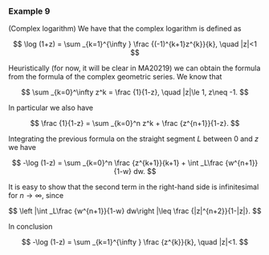 ### Example 9

(Complex logarithm) We have that the complex logarithm is defined as

$$ \log (1+z) = \sum _{k=1}^{\infty } \frac {(-1)^{k+1}z^{k}}{k}, \quad |z|<1 $$

Heuristically (for now, it will be clear in MA20219) we can obtain the formula from the formula of the complex geometric series. We know that

$$ \sum _{k=0}^\infty z^k = \frac {1}{1-z}, \quad |z|\le 1, z\neq -1. $$

In particular we also have

$$ \frac {1}{1-z} = \sum _{k=0}^n z^k + \frac {z^{n+1}}{1-z}. $$

Integrating the previous formula on the straight segment $L$ between $0$ and $z$ we have

$$ -\log (1-z) = \sum _{k=0}^n \frac {z^{k+1}}{k+1} + \int _L\frac {w^{n+1}}{1-w} dw. $$

It is easy to show that the second term in the right-hand side is infinitesimal for $n\to \infty$, since

$$ \left |\int _L\frac {w^{n+1}}{1-w} dw\right |\leq \frac {|z|^{n+2}}{1-|z|}. $$

In conclusion

$$ -\log (1-z) = \sum _{k=1}^{\infty } \frac {z^{k}}{k}, \quad |z|<1. $$